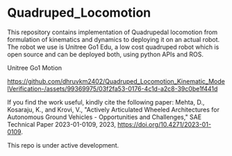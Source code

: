 # Quadruped_Locomotion
This repository contains implementation of Quadrupedal locomotion from formulation of kinematics and dynamics to deploying it on an actual robot. The robot we use is Unitree Go1 Edu, a low cost quadruped robot which is open source and can be deployed both, using python APIs and ROS.

Unitree Go1 Motion 



https://github.com/dhruvkm2402/Quadruped_Locomotion_Kinematic_ModelVerification-/assets/99369975/03f2fa53-0176-4c1d-a2c8-39c0be1f441d

If you find the work useful, kindly cite the following paper:
Mehta, D., Kosaraju, K., and Krovi, V., "Actively Articulated Wheeled Architectures for Autonomous Ground Vehicles - Opportunities and Challenges," SAE Technical Paper 2023-01-0109, 2023, https://doi.org/10.4271/2023-01-0109.

This repo is under active development. 
